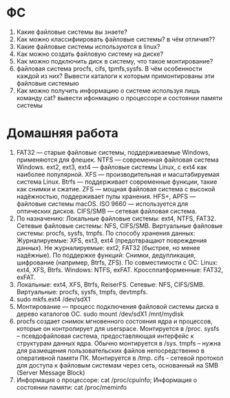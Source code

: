 # ФС

1) Какие файловые системы вы знаете?
2) Как можно классифиировать файловые системы? в чём отличия??
3) Какие файловые системы используются в linux?
4) Как можно создать файловую систему на диске?
5) Как можно подключить диск в систему, что такое монтирование?
6) файловая система procfs, cifs, tpmfs,sysfs. В чём особенности каждой из них?
Вывести каталоги к которым примонтированы эти файловые системыю
7) Как можно получить информацию о системе используя лишь команду cat? 
вывести ифонмацию о процессоре и состоянии памяти системы

# Домашняя работа

1) FAT32 — старые файловые системы, поддерживаемые Windows, применяются для флешек.
NTFS — современная файловая система Windows.
ext2, ext3, ext4 — файловые системы Linux, с ext4 как наиболее популярной.
XFS — производительная и масштабируемая система Linux.
Btrfs — поддерживает современные функции, такие как снимки и сжатие.
ZFS — мощная файловая система с высокой надёжностью, поддерживает пулы хранения.
HFS+, APFS — файловые системы macOS.
ISO 9660 — используется для оптических дисков.
CIFS/SMB — сетевая файловая система.
2) По назначению:
Локальные файловые системы: ext4, NTFS, FAT32.
Сетевые файловые системы: NFS, CIFS/SMB.
Виртуальные файловые системы: procfs, sysfs, tmpfs.
По способу хранения данных:
Журналируемые: XFS, ext3, ext4 (предотвращают повреждения данных).
Не журналируемые: ext2, FAT32 (быстрее, но менее надёжные).
По поддержке функций:
Снимки, дедупликация, шифрование (например, Btrfs, ZFS).
По совместимости с ОС:
Linux: ext4, XFS, Btrfs.
Windows: NTFS, exFAT.
Кроссплатформенные: FAT32, exFAT.
3) Локальные: ext4, XFS, Btrfs, ReiserFS.
Сетевые: NFS, CIFS/SMB.
Виртуальные: procfs, sysfs, tmpfs, devtmpfs.
4) sudo mkfs.ext4 /dev/sdX1
5) Монтирование — процесс подключения файловой системы диска в дерево каталогов ОС. sudo mount /dev/sdX1 /mnt/mydisk
6) procfs создает снимок мгновенного состояния ядра и процессов, которые он контролирует для userspace. Монтируется в /proc. sysfs – псевдофайловая система, предоставляющая интерфейс к структурам данных ядра. Обычно монтируется в /sys. tmpfs – нужна для размещения пользовательских файлов непосредственно в оперативной памяти ПК. Монтируется в /tmp. cifs - сетевой протокол для доступа к файловым системам через сеть, основанный на SMB (Server Message Block)
7) Информация о процессоре: cat /proc/cpuinfo; Информация о состоянии памяти: cat /proc/meminfo






